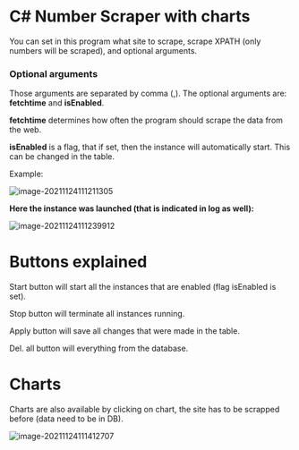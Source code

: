# C# Number Scraper with charts

You can set in this program what site to scrape, scrape XPATH (only numbers will be scraped), and optional arguments.

### Optional arguments

Those arguments are separated by comma (,). The optional arguments are: **fetchtime** and **isEnabled**.

**fetchtime** determines how often the program should scrape the data from the web.

**isEnabled** is a flag, that if set, then the instance will automatically start. This can be changed in the table.

Example:

![image-20211124111211305](C:\Users\Patrick\AppData\Roaming\Typora\typora-user-images\image-20211124111211305.png)



**Here the instance was launched (that is indicated in log as well):**

![image-20211124111239912](C:\Users\Patrick\AppData\Roaming\Typora\typora-user-images\image-20211124111239912.png)

# Buttons explained

Start button will start all the instances that are enabled (flag isEnabled is set).

Stop button will terminate all instances running.

Apply button will save all changes that were made in the table.

Del. all button will everything from the database.



# Charts

Charts are also available by clicking on chart, the site has to be scrapped before (data need to be in DB).

![image-20211124111412707](C:\Users\Patrick\AppData\Roaming\Typora\typora-user-images\image-20211124111412707.png)